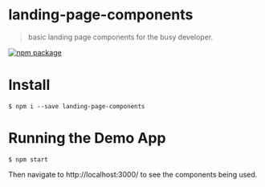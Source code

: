 # landing-page-components
> basic landing page components for the busy developer.

[![npm package][npm-badge]][npm]

# Install
```
$ npm i --save landing-page-components
```

# Running the Demo App
```
$ npm start
```

Then navigate to http://localhost:3000/ to see the components being used.

[npm-badge]: https://img.shields.io/npm/v/npm-package.png?style=flat-square
[npm]: https://www.npmjs.org/package/npm-package
